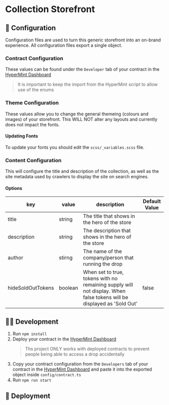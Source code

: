 # Collection Storefront

## 🎨 Configuration
Configuration files are used to turn this generic storefront into an on-brand experience. All configuration files export a single object.

### Contract Configuration

These values can be found under the `Developer` tab of your contract in the [HyperMint Dashboard](https://app.hypermint.com/)


> It is important to keep the import from the HyperMint script to allow use of the enums

### Theme Configuration

These values allow you to change the general themeing (colours and images) of your storefront.
This WILL NOT alter any layouts and currently does not impact the fonts.

#### Updating Fonts
To update your fonts you should edit the `scss/_variables.scss` file.

### Content Configuration

This will configure the title and description of the collection, as well as the site metadata used by crawlers to display the site on search engines.

#### Options
| key               | value   | description                                                                                                           | Default Value |
|-------------------|---------|-----------------------------------------------------------------------------------------------------------------------|---------------|
| title             | string  | The title that shows in the hero of the store                                                                         |               |
| description       | string  | The description that shows in the hero of the store                                                                   |               |
| author            | stirng  | The name of the company/person that running the drop                                                                  |               |
| hideSoldOutTokens | boolean | When set to true, tokens with no remaining supply will not display. When false tokens will be displayed as 'Sold Out' | false         |

## 👩‍💻 Development
1. Run `npm install`
2. Deploy your contract in the [HyperMint Dashboard](https://app.hypermint.com/)
    > Ths project ONLY works with deployed contracts to prevent people being able to access a drop accidentally
3. Copy your contract configuration from the `Developers` tab of your contract in the [HyperMint Dashboard](https://app.hypermint.com/) and paste it into the exported object inside `config/contract.ts`
4. Run `npm run start`

## 🚀 Deployment
<!-- TODO: write steps on how to deploy this (maybe reccomend a provider (netlify?)) -->